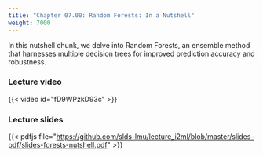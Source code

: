 ```yaml
---
title: "Chapter 07.00: Random Forests: In a Nutshell"
weight: 7000
---
```

In this nutshell chunk, we delve into Random Forests, an ensemble method that harnesses multiple decision trees for improved prediction accuracy and robustness.

<!--more-->

### Lecture video

{{< video id="fD9WPzkD93c" >}}

### Lecture slides

{{< pdfjs file="https://github.com/slds-lmu/lecture_i2ml/blob/master/slides-pdf/slides-forests-nutshell.pdf" >}}
